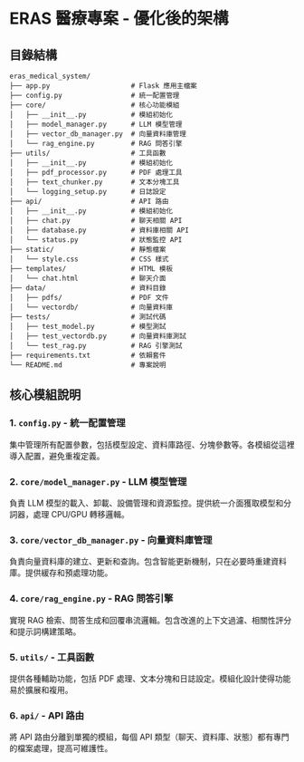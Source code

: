 # ERAS 醫療專案 - 優化後的架構

## 目錄結構

```
eras_medical_system/
├── app.py                    # Flask 應用主檔案
├── config.py                 # 統一配置管理
├── core/                     # 核心功能模組
│   ├── __init__.py           # 模組初始化
│   ├── model_manager.py      # LLM 模型管理
│   ├── vector_db_manager.py  # 向量資料庫管理
│   └── rag_engine.py         # RAG 問答引擎
├── utils/                    # 工具函數
│   ├── __init__.py           # 模組初始化
│   ├── pdf_processor.py      # PDF 處理工具
│   ├── text_chunker.py       # 文本分塊工具
│   └── logging_setup.py      # 日誌設定
├── api/                      # API 路由
│   ├── __init__.py           # 模組初始化
│   ├── chat.py               # 聊天相關 API
│   ├── database.py           # 資料庫相關 API
│   └── status.py             # 狀態監控 API
├── static/                   # 靜態檔案
│   └── style.css             # CSS 樣式
├── templates/                # HTML 模板
│   └── chat.html             # 聊天介面
├── data/                     # 資料目錄
│   ├── pdfs/                 # PDF 文件
│   └── vectordb/             # 向量資料庫
├── tests/                    # 測試代碼
│   ├── test_model.py         # 模型測試
│   ├── test_vectordb.py      # 向量資料庫測試
│   └── test_rag.py           # RAG 引擎測試
├── requirements.txt          # 依賴套件
└── README.md                 # 專案說明
```

## 核心模組說明

### 1. `config.py` - 統一配置管理

集中管理所有配置參數，包括模型設定、資料庫路徑、分塊參數等。各模組從這裡導入配置，避免重複定義。

### 2. `core/model_manager.py` - LLM 模型管理

負責 LLM 模型的載入、卸載、設備管理和資源監控。提供統一介面獲取模型和分詞器，處理 CPU/GPU 轉移邏輯。

### 3. `core/vector_db_manager.py` - 向量資料庫管理

負責向量資料庫的建立、更新和查詢。包含智能更新機制，只在必要時重建資料庫。提供緩存和預處理功能。

### 4. `core/rag_engine.py` - RAG 問答引擎

實現 RAG 檢索、問答生成和回覆串流邏輯。包含改進的上下文過濾、相關性評分和提示詞構建策略。

### 5. `utils/` - 工具函數

提供各種輔助功能，包括 PDF 處理、文本分塊和日誌設定。模組化設計使得功能易於擴展和複用。

### 6. `api/` - API 路由

將 API 路由分離到單獨的模組，每個 API 類型（聊天、資料庫、狀態）都有專門的檔案處理，提高可維護性。


